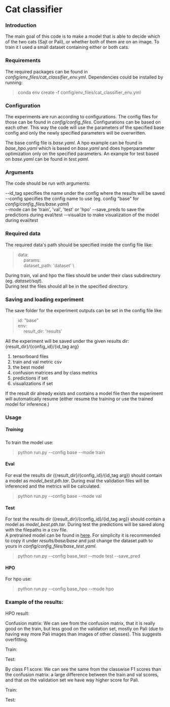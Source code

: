 # Cat classifier
### Introduction
The main goal of this code is to make a model that is able to decide which of the two cats 
(Sajt or Pali), or whether both of them are on an image. To train it I used a small dataset 
containing either or both cats.

### Requirements
The required packages can be found in *config/env_files/cat_classifier_env.yml*. 
Dependencies could be installed by running:
> conda env create -f config/env_files/cat_classifier_env.yml

### Configuration
The experiments are run according to configurations. The config files for those can be found in 
*config/config_files*.
Configurations can be based on each other. This way the code will use the parameters of the specified 
base config and only the newly specified parameters will be overwritten.
 
The base config file is *base.yaml*. A hpo example can be found in *base_hpo.yaml*
which is based on *base.yaml* and does hyperparameter optimization only on the specified parameters.
An example for test based on *base.yaml* can be found in *test.yaml*.

### Arguments
The code should be run with arguments: 

--id_tag specifies the name under the config where the results will be saved \
--config specifies the config name to use (eg. config "base" for *config/config_files/base.yaml*)\
--mode can be 'train', 'val', 'test' or 'hpo' 
--save_preds to save the predictions during eval/test
--visualize to make visualization of the model during eval/test

### Required data
The required data's path should be specified inside the config file like:
> data: \
  &emsp; params: \
  &emsp; dataset_path: 'dataset' \

During train, val and hpo the files should be under their class subdirectory 
(eg. *dataset/sajt*). \
During test the files should all be in the specified directory.  

### Saving and loading experiment
The save folder for the experiment outputs can be set in the config file like:
> id: "base"\
  env: \
  &emsp; result_dir: 'results'

All the experiment will be saved under the given results dir: {result_dir}/{config_id}/{id_tag arg}
1. tensorboard files
2. train and val metric csv
3. the best model
4. confusion matrices and by class metrics
5. predictions if set
6. visualizations if set

If the result dir already exists and contains a model file then the experiment will automatically resume
(either resume the training or use the trained model for inference.)

### Usage
##### Training
To train the model use:
> python run.py --config base --mode train

#### Eval
For eval the  results dir ({result_dir}/{config_id}/{id_tag arg}) should contain a model as 
*model_best.pth.tar*. During eval the validation files will be inferenced and the metrics will be calculated.
> python run.py --config base --mode val

#### Test
For test the  results dir ({result_dir}/{config_id}/{id_tag arg}) should contain a model as 
*model_best.pth.tar*. During test the predictions will be saved along with the filepaths in a csv file.\
A pretrained model can be found in [here](https://drive.google.com/file/d/1zCYo_C2dIai4zTsj2YFdrvlAK_I4gJ5g/view?usp=sharing). 
For simplicity it is recommended to copy it under *results/base/base* 
and just change the dataset path to yours in *config/config_files/base_test.yaml*.
> python run.py --config base_test --mode test --save_pred

#### HPO
For hpo use:
> python run.py --config base_hpo --mode hpo

### Example of the results:
HPO result:

Confusion matrix:
We can see from the confusion matrix, that it is really good on the train, but less good 
on the validation set, mostly on Pali (due to having way more Pali images than images
of other classes). This suggests overfitting. 

Train:

Test:

By class F1 score:
We can see the same from the classwise F1 scores than the confusion matrix: a large 
difference between the train and val scores, and that on the validation set we have
way higher score for Pali.

Train:

Test: